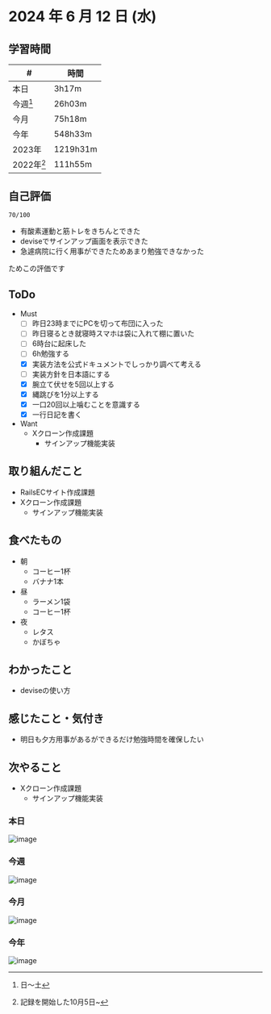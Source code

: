 # 2024 年 6 月 12 日 (水)

## 学習時間
| #          | 時間     |
| ---------- | -------- |
| 本日       | 3h17m    |
| 今週[^1]   | 26h03m   |
| 今月       | 75h18m   |
| 今年       | 548h33m  |
| 2023年     | 1219h31m |
| 2022年[^2] | 111h55m  |

## 自己評価
```
70/100
```
- 有酸素運動と筋トレをきちんとできた
- deviseでサインアップ画面を表示できた
- 急遽病院に行く用事ができたためあまり勉強できなかった

ためこの評価です

## ToDo
- Must
  - [ ] 昨日23時までにPCを切って布団に入った
  - [ ] 昨日寝るとき就寝時スマホは袋に入れて棚に置いた
  - [ ] 6時台に起床した
  - [ ] 6h勉強する
  - [x] 実装方法を公式ドキュメントでしっかり調べて考える
  - [ ] 実装方針を日本語にする
  - [x] 腕立て伏せを5回以上する
  - [x] 縄跳びを1分以上する
  - [x] 一口20回以上噛むことを意識する
  - [x] 一行日記を書く
- Want
  - Xクローン作成課題
    - サインアップ機能実装

## 取り組んだこと
- RailsECサイト作成課題
- Xクローン作成課題
  - サインアップ機能実装

## 食べたもの
- 朝
  - コーヒー1杯
  - バナナ1本
- 昼
  - ラーメン1袋
  - コーヒー1杯
- 夜
  - レタス
  - かぼちゃ

## わかったこと
- deviseの使い方

## 感じたこと・気付き
- 明日も夕方用事があるができるだけ勉強時間を確保したい

## 次やること
- Xクローン作成課題
  - サインアップ機能実装

### 本日
![image](https://github.com/nil-ramuda/daily_report/assets/94735931/dc46f055-fc3b-4dbb-9c1f-aa7589cd4691)

### 今週
![image](https://github.com/nil-ramuda/daily_report/assets/94735931/ae362708-dfc9-4f93-9af6-1163fdac6cb3)

### 今月
![image](https://github.com/nil-ramuda/daily_report/assets/94735931/59d30987-4d27-4242-98c8-5f2c23ebd742)

### 今年
![image](https://github.com/nil-ramuda/daily_report/assets/94735931/99b06ebb-ad9d-49a1-93dc-cca041352f05)


[^1]: 日〜土
[^2]: 記録を開始した10月5日~
